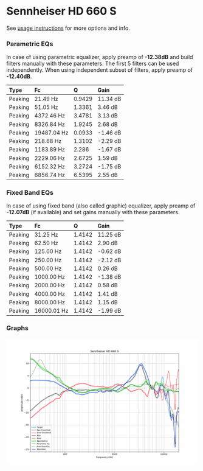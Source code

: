 # Sennheiser HD 660 S
See [usage instructions](https://github.com/jaakkopasanen/AutoEq#usage) for more options and info.

### Parametric EQs
In case of using parametric equalizer, apply preamp of **-12.38dB** and build filters manually
with these parameters. The first 5 filters can be used independently.
When using independent subset of filters, apply preamp of **-12.40dB**.

| Type    | Fc          |      Q | Gain     |
|:--------|:------------|:-------|:---------|
| Peaking | 21.49 Hz    | 0.9429 | 11.34 dB |
| Peaking | 51.05 Hz    | 1.3361 | 3.46 dB  |
| Peaking | 4372.46 Hz  | 3.4781 | 3.13 dB  |
| Peaking | 8326.84 Hz  | 1.9245 | 2.68 dB  |
| Peaking | 19487.04 Hz | 0.0933 | -1.46 dB |
| Peaking | 218.68 Hz   | 1.3102 | -2.29 dB |
| Peaking | 1183.89 Hz  | 2.286  | -1.67 dB |
| Peaking | 2229.06 Hz  | 2.6725 | 1.59 dB  |
| Peaking | 6152.32 Hz  | 3.2724 | -1.75 dB |
| Peaking | 6856.74 Hz  | 6.5395 | 2.55 dB  |

### Fixed Band EQs
In case of using fixed band (also called graphic) equalizer, apply preamp of **-12.07dB**
(if available) and set gains manually with these parameters.

| Type    | Fc          |      Q | Gain     |
|:--------|:------------|:-------|:---------|
| Peaking | 31.25 Hz    | 1.4142 | 11.25 dB |
| Peaking | 62.50 Hz    | 1.4142 | 2.90 dB  |
| Peaking | 125.00 Hz   | 1.4142 | -0.62 dB |
| Peaking | 250.00 Hz   | 1.4142 | -2.12 dB |
| Peaking | 500.00 Hz   | 1.4142 | 0.26 dB  |
| Peaking | 1000.00 Hz  | 1.4142 | -1.38 dB |
| Peaking | 2000.00 Hz  | 1.4142 | 0.58 dB  |
| Peaking | 4000.00 Hz  | 1.4142 | 1.41 dB  |
| Peaking | 8000.00 Hz  | 1.4142 | 1.15 dB  |
| Peaking | 16000.01 Hz | 1.4142 | -1.99 dB |

### Graphs
![](./Sennheiser%20HD%20660%20S.png)